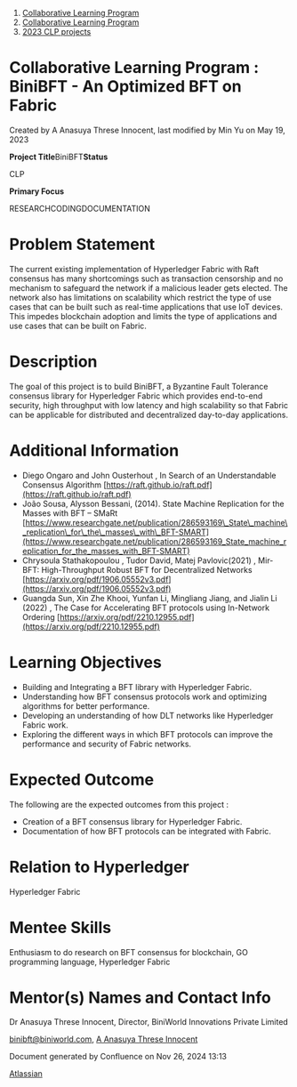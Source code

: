 1. [Collaborative Learning Program](index.html)
2. [Collaborative Learning Program](Collaborative-Learning-Program_20283412.html)
3. [2023 CLP projects](2023-CLP-projects_20295338.html)

# Collaborative Learning Program : BiniBFT - An Optimized BFT on Fabric

Created by A Anasuya Threse Innocent, last modified by Min Yu on May 19, 2023

**Project Title**BiniBFT**Status**

CLP

**Primary Focus**

RESEARCHCODINGDOCUMENTATION  

# Problem Statement

The current existing implementation of Hyperledger Fabric with Raft consensus has many shortcomings such as transaction censorship and no mechanism to safeguard the network if a malicious leader gets elected. The network also has limitations on scalability which restrict the type of use cases that can be built such as real-time applications that use IoT devices. This impedes blockchain adoption and limits the type of applications and use cases that can be built on Fabric.

# Description

The goal of this project is to build BiniBFT, a Byzantine Fault Tolerance consensus library for Hyperledger Fabric which provides end-to-end security, high throughput with low latency and high scalability so that Fabric can be applicable for distributed and decentralized day-to-day applications.

# Additional Information

- Diego Ongaro and John Ousterhout , In Search of an Understandable Consensus Algorithm [https://raft.github.io/raft.pdf](https://raft.github.io/raft.pdf)
- João Sousa, Alysson Bessani, (2014). State Machine Replication for the Masses with BFT – SMaRt [https://www.researchgate.net/publication/286593169\_State\_machine\_replication\_for\_the\_masses\_with\_BFT-SMART](https://www.researchgate.net/publication/286593169_State_machine_replication_for_the_masses_with_BFT-SMART)
- Chrysoula Stathakopoulou , Tudor David, Matej Pavlovic(2021) , Mir-BFT: High-Throughput Robust BFT for Decentralized Networks  [https://arxiv.org/pdf/1906.05552v3.pdf](https://arxiv.org/pdf/1906.05552v3.pdf)
- Guangda Sun, Xin Zhe Khooi, Yunfan Li, Mingliang Jiang, and Jialin Li (2022) , The Case for Accelerating BFT protocols using In-Network Ordering [https://arxiv.org/pdf/2210.12955.pdf](https://arxiv.org/pdf/2210.12955.pdf)

# Learning Objectives

- Building and Integrating a BFT library with Hyperledger Fabric.
- Understanding how BFT consensus protocols work and optimizing algorithms for better performance.
- Developing an understanding of how DLT networks like Hyperledger Fabric work.
- Exploring the different ways in which BFT protocols can improve the performance and security of Fabric networks.

# Expected Outcome

The following are the expected outcomes from this project :

- Creation of a BFT consensus library for Hyperledger Fabric.
- Documentation of how BFT protocols can be integrated with Fabric.

# Relation to Hyperledger

Hyperledger Fabric

# Mentee Skills

Enthusiasm to do research on BFT consensus for blockchain, GO programming language, Hyperledger Fabric  

# Mentor(s) Names and Contact Info

Dr Anasuya Threse Innocent, Director, BiniWorld Innovations Private Limited

binibft@biniworld.com, [A Anasuya Threse Innocent](https://lf-hyperledger.atlassian.net/wiki/people/712020:661aa2f0-0e5a-4e8d-b57b-de10204ea99b?ref=confluence) 

Document generated by Confluence on Nov 26, 2024 13:13

[Atlassian](http://www.atlassian.com/)
